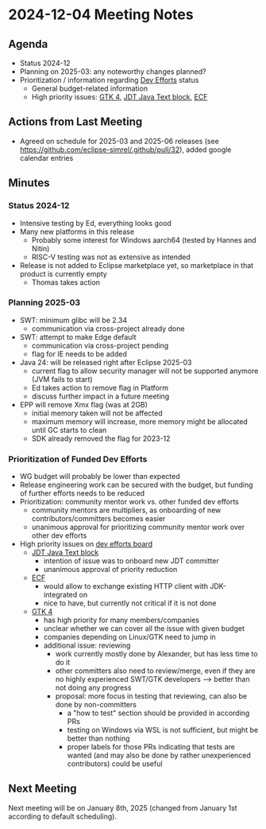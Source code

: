 # 2024-12-04 Meeting Notes

## Agenda

- Status 2024-12
- Planning on 2025-03: any noteworthy changes planned?
- Prioritization / information regarding [Dev Efforts](https://gitlab.eclipse.org/eclipse-wg/ide-wg/ide-wg-dev-funded-efforts/ide-wg-dev-funded-program-planning-council-top-issues/-/boards/1208) status
  - General budget-related information
  - High priority issues: [GTK 4](https://gitlab.eclipse.org/eclipse-wg/ide-wg/ide-wg-dev-funded-efforts/ide-wg-dev-funded-program-planning-council-top-issues/-/issues/38), [JDT Java Text block](https://gitlab.eclipse.org/eclipse-wg/ide-wg/ide-wg-dev-funded-efforts/ide-wg-dev-funded-program-planning-council-top-issues/-/issues/29), [ECF](https://gitlab.eclipse.org/eclipse-wg/ide-wg/ide-wg-dev-funded-efforts/ide-wg-dev-funded-program-planning-council-top-issues/-/issues/37#note_2855907)


## Actions from Last Meeting

- Agreed on schedule for 2025-03 and 2025-06 releases (see https://github.com/eclipse-simrel/.github/pull/32), added google calendar entries

## Minutes

### Status 2024-12

- Intensive testing by Ed, everything looks good
- Many new platforms in this release
  - Probably some interest for Windows aarch64 (tested by Hannes and Nitin)
  - RISC-V testing was not as extensive as intended
- Release is not added to Eclipse marketplace yet, so marketplace in that product is currently empty
  - Thomas takes action

### Planning 2025-03

- SWT: minimum glibc will be 2.34
  - communication via cross-project already done
- SWT: attempt to make Edge default
  - communication via cross-project pending
  - flag for IE needs to be added
- Java 24: will be released right after Eclipse 2025-03
  - current flag to allow security manager will not be supported anymore (JVM fails to start)
  - Ed takes action to remove flag in Platform
  - discuss further impact in a future meeting
- EPP will remove Xmx flag (was at 2GB)
  - initial memory taken will not be affected
  - maximum memory will increase, more memory might be allocated until GC starts to clean
  - SDK already removed the flag for 2023-12


### Prioritization of Funded Dev Efforts

- WG budget will probably be lower than expected
- Release engineering work can be secured with the budget, but funding of further efforts needs to be reduced
- Prioritization: community mentor work vs. other funded dev efforts
  - community mentors are multipliers, as onboarding of new contributors/committers becomes easier
  - unanimous approval for prioritizing community mentor work over other dev efforts
- High priority issues on [dev efforts board](https://gitlab.eclipse.org/eclipse-wg/ide-wg/ide-wg-dev-funded-efforts/ide-wg-dev-funded-program-planning-council-top-issues/-/boards/1208) 
  - [JDT Java Text block](https://gitlab.eclipse.org/eclipse-wg/ide-wg/ide-wg-dev-funded-efforts/ide-wg-dev-funded-program-planning-council-top-issues/-/issues/29)
    - intention of issue was to onboard new JDT committer 
    - unanimous approval of priority reduction
  - [ECF](https://gitlab.eclipse.org/eclipse-wg/ide-wg/ide-wg-dev-funded-efforts/ide-wg-dev-funded-program-planning-council-top-issues/-/issues/37#note_2855907)
    - would allow to exchange existing HTTP client with JDK-integrated on
    - nice to have, but currently not critical if it is not done
  - [GTK 4](https://gitlab.eclipse.org/eclipse-wg/ide-wg/ide-wg-dev-funded-efforts/ide-wg-dev-funded-program-planning-council-top-issues/-/issues/38)
    - has high priority for many members/companies
    - unclear whether we can cover all the issue with given budget
    - companies depending on Linux/GTK need to jump in
    - additional issue: reviewing
      - work currently mostly done by Alexander, but has less time to do it
      - other committers also need to review/merge, even if they are no highly experienced SWT/GTK developers --> better than not doing any progress
      - proposal: more focus in testing that reviewing, can also be done by non-committers
        - a "how to test" section should be provided in according PRs
        - testing on Windows via WSL is not sufficient, but might be better than nothing
        - proper labels for those PRs indicating that tests are wanted (and may also be done by rather unexperienced contributors) could be useful

## Next Meeting

Next meeting will be on January 8th, 2025 (changed from January 1st according to default scheduling).

